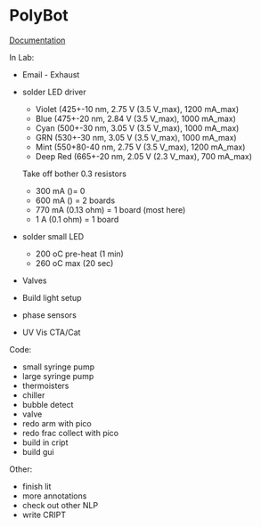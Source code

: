 # PolyBot


[Documentation](https://dylanwal.github.io/PolyBot/)


In Lab:
* Email - Exhaust
* solder LED driver
    * Violet (425+-10 nm, 2.75 V (3.5 V_max), 1200 mA_max)
    * Blue (475+-20 nm, 2.84 V (3.5 V_max), 1000 mA_max)
    * Cyan (500+-30 nm, 3.05 V (3.5 V_max), 1000 mA_max)
    * GRN  (530+-30 nm, 3.05 V (3.5 V_max), 1000 mA_max)
    * Mint (550+80-40 nm, 2.75 V (3.5 V_max), 1200 mA_max)
    * Deep Red (665+-20 nm, 2.05 V (2.3 V_max), 700 mA_max)
  
    Take off bother 0.3 resistors
    * 300 mA  ()= 0
    * 600 mA () = 2 boards
    * 770 mA (0.13 ohm) = 1 board (most here) 
    * 1 A (0.1 ohm) = 1 board
* solder small LED
  * 200 oC pre-heat (1 min)  
  * 260 oC max (20 sec)

* Valves
* Build light setup 
* phase sensors
* UV Vis CTA/Cat


Code:
* small syringe pump
* large syringe pump
* thermoisters
* chiller 
* bubble detect
* valve
* redo arm with pico
* redo frac collect with pico  
* build in cript
* build gui

Other:
* finish lit
* more annotations
* check out other NLP
* write CRIPT
